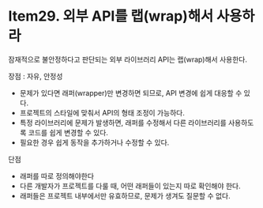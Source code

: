 # Item29. 외부 API를 랩(wrap)해서 사용하라

잠재적으로 불안정하다고 판단되는 외부 라이브러리 API는 랩(wrap)해서 사용한다.

장점 : 자유, 안정성

- 문제가 있다면 래퍼(wrapper)만 변경하면 되므로, API 변경에 쉽게 대응할 수 있다.
- 프로젝트의 스타일에 맞춰서 API의 형태 조정이 가능하다.
- 특정 라이브러리에 문제가 발생하면, 래퍼를 수정해서 다른 라이브러리를 사용하도록 코드를 쉽게 변경할 수 있다.
- 필요한 경우 쉽게 동작을 추가하거나 수정할 수 있다.

단점

- 래퍼를 따로 정의해야한다
- 다른 개발자가 프로젝트를 다룰 때, 어떤 래퍼들이 있는지 따로 확인해야 한다.
- 래퍼들은 프로젝트 내부에서만 유효하므로, 문제가 생겨도 질문할 수 없다.